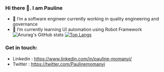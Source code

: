 ### Hi there 👋. I am Pauline

- 🔭 I’m a software engineer currently working in quality engineering and governance
- 🌱 I’m currently learning UI automation using Robot Framework
![Anurag's GitHub stats](https://github-readme-stats.vercel.app/api?username=Pauline-momanyi&show_icons=true&theme=cobalt)
[![Top Langs](https://github-readme-stats.vercel.app/api/top-langs/?username=Pauline-momanyi&layout=compact)](https://github.com/anuraghazra/github-readme-stats)

### Get in touch:
- Linkedin : https://www.linkedin.com/in/pauline-momanyi/
- Twitter : https://twitter.com/Paulinemomanyi


<!--
**Pauline-momanyi/Pauline-momanyi** is a ✨ _special_ ✨ repository because its `README.md` (this file) appears on your GitHub profile.

Here are some ideas to get you started:

- 🔭 I’m currently working on ...
- 🌱 I’m currently learning UI automation using Robot Framework
- 👯 I’m looking to collaborate on ...
- 🤔 I’m looking for help with ...
- 💬 Ask me about ...
- 📫 How to reach me: ...
- 😄 Pronouns: ...
- ⚡ Fun fact: ...
-->
